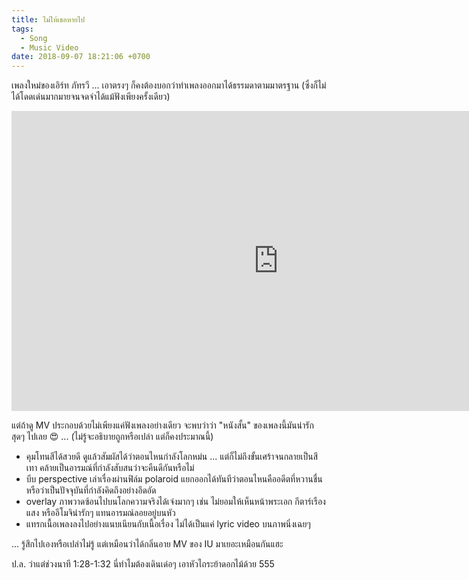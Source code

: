```yaml
---
title: ไม่ให้เธอหายไป
tags:
  - Song
  - Music Video
date: 2018-09-07 18:21:06 +0700
---
```


เพลงใหม่ของเอิร์ท ภัทรวี ... เอาตรงๆ ก็คงต้องบอกว่าทำเพลงออกมาได้ธรรมดาตามมาตรฐาน (ซึ่งก็ไม่ได้โดดเด่นมากมายจนจดจำได้แม้ฟังเพียงครั้งเดียว)

<iframe width="853" height="480" src="https://www.youtube.com/embed/I6_YMqz3TdQ" frameborder="0" allow="autoplay; encrypted-media" allowfullscreen></iframe>

แต่ถ้าดู MV ประกอบด้วยไม่เพียงแค่ฟังเพลงอย่างเดียว จะพบว่าว่า "หนังสั้น" ของเพลงนี้มันน่ารักสุดๆ ไปเลย 😍 ... (ไม่รู้จะอธิบายถูกหรือเปล่า แต่ก็คงประมาณนี้)

- คุมโทนสีได้สวยดี ดูแล้วสัมผัสได้ว่าตอนไหนกำลังโลกหม่น ... แต่ก็ไม่ถึงขั้นเศร้าจนกลายเป็นสีเทา คล้ายเป็นอารมณ์ที่กำลังสับสนว่าจะคืนดีกันหรือไม่
- บีบ perspective เล่าเรื่องผ่านฟิล์ม polaroid แยกออกได้ทันทีว่าตอนไหนคืออดีตที่หวานชื่น หรือว่าเป็นปัจจุบันที่กำลังคิดถึงอย่างอึดอัด
- overlay ภาพวาดซ้อนไปบนโลกความจริงได้เจ๋งมากๆ เช่น ไม่ยอมให้เห็นหน้าพระเอก กีตาร์เรืองแสง หรืออีโมจิน่ารักๆ แทนอารมณ์ลอยอยู่บนหัว
- แทรกเนื้อเพลงลงไปอย่างแนบเนียนกับเนื้อเรื่อง ไม่ได้เป็นแค่ lyric video บนภาพนิ่งเฉยๆ

... รู้สึกไปเองหรือเปล่าไม่รู้ แต่เหมือนว่าได้กลิ่นอาย MV ของ IU มาเยอะเหมือนกันแฮะ

ป.ล. ว่าแต่ช่วงนาที 1:28-1:32 นี่ทำไมต้องเดินเด๋อๆ เอาหัวไถระย้าดอกไม้ด้วย 555
